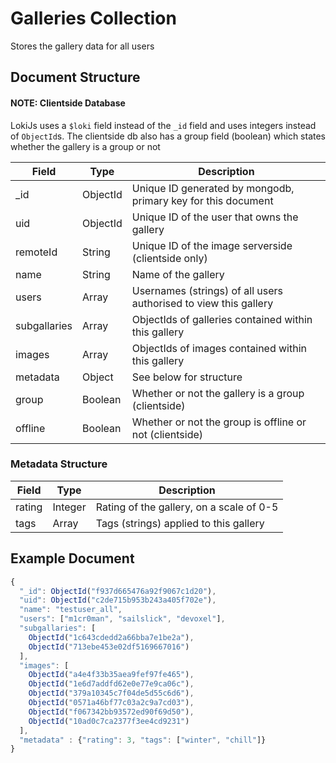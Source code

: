 # Galleries Collection

Stores the gallery data for all users

## Document Structure

#### NOTE: Clientside Database

LokiJs uses a `$loki` field instead of the `_id` field and uses integers
instead of `ObjectId`s. The clientside db also has a group field (boolean) which states
whether the gallery is a group or not

| Field        | Type     | Description                                                      |
|--------------|----------|------------------------------------------------------------------|
| _id          | ObjectId | Unique ID generated by mongodb, primary key for this document    |
| uid          | ObjectId | Unique ID of the user that owns the gallery                      |
| remoteId     | String   | Unique ID of the image serverside (clientside only)              |
| name         | String   | Name of the gallery                                              |
| users        | Array    | Usernames (strings) of all users authorised to view this gallery |
| subgallaries | Array    | ObjectIds of galleries contained within this gallery             |
| images       | Array    | ObjectIds of images contained within this gallery                |
| metadata     | Object   | See below for structure                                          |
| group        | Boolean  | Whether or not the gallery is a group (clientside)               |
| offline      | Boolean  | Whether or not the group is offline or not (clientside)          |

### Metadata Structure

| Field        | Type     | Description                                                      |
|--------------|----------|------------------------------------------------------------------|
| rating       | Integer  | Rating of the gallery, on a scale of 0-5                         |
| tags         | Array    | Tags (strings) applied to this gallery                           |

## Example Document

```js
{
  "_id": ObjectId("f937d665476a92f9067c1d20"),
  "uid": ObjectId("c2de715b953b243a405f702e"),
  "name": "testuser_all",
  "users": ["m1cr0man", "sailslick", "devoxel"],
  "subgallaries": [
    ObjectId("1c643cdedd2a66bba7e1be2a"),
    ObjectId("713ebe453e02df5169667016")
  ],
  "images": [
    ObjectId("a4e4f33b35aea9fef97fe465"),
    ObjectId("1e6d7addfd62e0e77e9ca06c"),
    ObjectId("379a10345c7f04de5d55c6d6"),
    ObjectId("0571a46bf77c03a2c9a7cd03"),
    ObjectId("f067342bb93572ed90f69d50"),
    ObjectId("10ad0c7ca2377f3ee4cd9231")
  ],
  "metadata" : {"rating": 3, "tags": ["winter", "chill"]}
}
```
